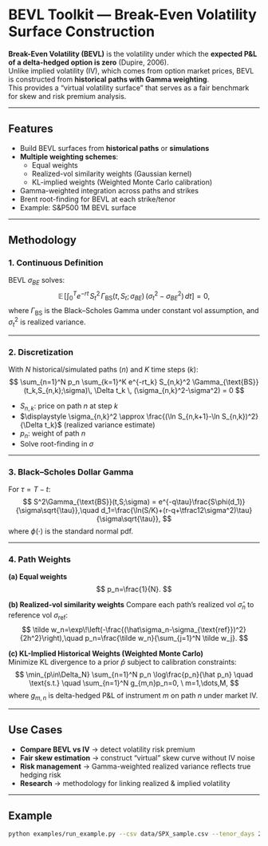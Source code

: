 # BEVL Toolkit — Break-Even Volatility Surface Construction

**Break-Even Volatility (BEVL)** is the volatility under which the **expected P&L of a delta-hedged option is zero** (Dupire, 2006).  
Unlike implied volatility (IV), which comes from option market prices, BEVL is constructed from **historical paths with Gamma weighting**.  
This provides a “virtual volatility surface” that serves as a fair benchmark for skew and risk premium analysis.

---

## Features
- Build BEVL surfaces from **historical paths** or **simulations**
- **Multiple weighting schemes**:
  - Equal weights
  - Realized-vol similarity weights (Gaussian kernel)
  - KL-implied weights (Weighted Monte Carlo calibration)
- Gamma-weighted integration across paths and strikes
- Brent root-finding for BEVL at each strike/tenor
- Example: S&P500 1M BEVL surface

---

## Methodology

### 1. Continuous Definition
BEVL $\sigma_{BE}$ solves:
$$
\mathbb{E}\!\left[
\int_0^T e^{-rt}\,S_t^2\,\Gamma_{\text{BS}}(t,S_t;\sigma_{BE})\,(\sigma_t^2-\sigma_{BE}^2)\,dt
\right]=0,
$$
where $\Gamma_{\text{BS}}$ is the Black–Scholes Gamma under constant vol assumption, and $\sigma_t^2$ is realized variance.

---

### 2. Discretization
With $N$ historical/simulated paths ($n$) and $K$ time steps ($k$):
$$
\sum_{n=1}^N p_n \sum_{k=1}^K
e^{-rt_k} S_{n,k}^2 \Gamma_{\text{BS}}(t_k,S_{n,k};\sigma)\,
\Delta t_k \, (\sigma_{n,k}^2-\sigma^2) = 0
$$

- $S_{n,k}$: price on path $n$ at step $k$  
- $\displaystyle \sigma_{n,k}^2 \approx \frac{(\ln S_{n,k+1}-\ln S_{n,k})^2}{\Delta t_k}$ (realized variance estimate)  
- $p_n$: weight of path $n$  
- Solve root-finding in $\sigma$  

---

### 3. Black–Scholes Dollar Gamma
For $\tau=T-t$:
$$
S^2\Gamma_{\text{BS}}(t,S;\sigma) =
e^{-q\tau}\frac{S\phi(d_1)}{\sigma\sqrt{\tau}},\quad
d_1=\frac{\ln(S/K)+(r-q+\tfrac12\sigma^2)\tau}{\sigma\sqrt{\tau}},
$$
where $\phi(\cdot)$ is the standard normal pdf.

---

### 4. Path Weights

**(a) Equal weights**
$$
p_n=\frac{1}{N}.
$$

**(b) Realized-vol similarity weights**
Compare each path’s realized vol $\hat\sigma_n$ to reference vol $\sigma_{\text{ref}}$:
$$
\tilde w_n=\exp\!\left(-\frac{(\hat\sigma_n-\sigma_{\text{ref}})^2}{2h^2}\right),\quad
p_n=\frac{\tilde w_n}{\sum_{j=1}^N \tilde w_j}.
$$

**(c) KL-Implied Historical Weights (Weighted Monte Carlo)**  
Minimize KL divergence to a prior $\hat p$ subject to calibration constraints:
$$
\min_{p\in\Delta_N} \sum_{n=1}^N p_n \log\frac{p_n}{\hat p_n}
\quad \text{s.t.} \quad \sum_{n=1}^N g_{m,n}p_n=0, \ m=1,\dots,M,
$$
where $g_{m,n}$ is delta-hedged P&L of instrument $m$ on path $n$ under market IV.

---

## Use Cases
- **Compare BEVL vs IV** → detect volatility risk premium  
- **Fair skew estimation** → construct “virtual” skew curve without IV noise  
- **Risk management** → Gamma-weighted realized variance reflects true hedging risk  
- **Research** → methodology for linking realized & implied volatility  

---

## Example
```bash
python examples/run_example.py --csv data/SPX_sample.csv --tenor_days 21 --strikes 0.9 1.0 1.1
